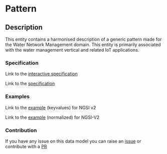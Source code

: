 # Pattern

## Description 

This entity contains a harmonised description of a generic pattern made for
the Water Network Management domain. This entity is primarily associated
with the water management vertical and related IoT applications.

### Specification

Link to the [interactive specification](https://swagger.lab.fiware.org/?url=https://smart-data-models.github.io/dataModel.WaterNetworkManagement/Pattern/swagger.yaml)

Link to the [specification](https://smart-data-models.github.io/dataModel.WaterNetworkManagement/Pattern/doc/spec.md)
### Examples

Link to the [example](https://smart-data-models.github.io/dataModel.WaterNetworkManagement/Pattern/examples/example.json) (keyvalues) for NGSI v2

Link to the [example](https://smart-data-models.github.io/dataModel.WaterNetworkManagement/Pattern/examples/example-normalized.json) (normalized) for NGSI-V2
### Contribution

 If you have any issue on this data model you can raise an [issue](https://github.com/smart-data-models/dataModel.WaterNetworkManagement/issues)  or contribute with a [PR](https://github.com/smart-data-models/dataModel.WaterNetworkManagement/pulls)